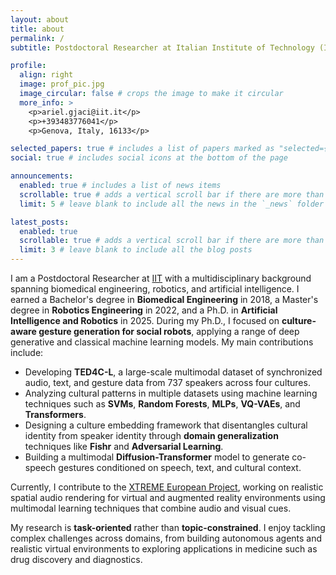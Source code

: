 ```yaml
---
layout: about
title: about
permalink: /
subtitle: Postdoctoral Researcher at Italian Institute of Technology (IIT)

profile:
  align: right
  image: prof_pic.jpg
  image_circular: false # crops the image to make it circular
  more_info: >
    <p>ariel.gjaci@iit.it</p>
    <p>+393483776041</p>
    <p>Genova, Italy, 16133</p>

selected_papers: true # includes a list of papers marked as "selected={true}"
social: true # includes social icons at the bottom of the page

announcements:
  enabled: true # includes a list of news items
  scrollable: true # adds a vertical scroll bar if there are more than 3 news items
  limit: 5 # leave blank to include all the news in the `_news` folder

latest_posts:
  enabled: true
  scrollable: true # adds a vertical scroll bar if there are more than 3 new posts items
  limit: 3 # leave blank to include all the blog posts
---
```


I am a Postdoctoral Researcher at [IIT](https://www.iit.it/en-US/home) with a multidisciplinary background spanning biomedical engineering, robotics, and artificial intelligence. 
I earned a Bachelor's degree in **Biomedical Engineering** in 2018, a Master's degree in **Robotics Engineering** in 2022, and a Ph.D. in **Artificial Intelligence and Robotics** in 2025. 
During my Ph.D., I focused on **culture-aware gesture generation for social robots**, applying a range of deep generative and classical machine learning models. 
My main contributions include:

- Developing **TED4C-L**, a large-scale multimodal dataset of synchronized audio, text, and gesture data from 737 speakers across four cultures.
- Analyzing cultural patterns in multiple datasets using machine learning techniques such as **SVMs**, **Random Forests**, **MLPs**, **VQ-VAEs**, and **Transformers**.
- Designing a culture embedding framework that disentangles cultural identity from speaker identity through **domain generalization** techniques like **Fishr** and **Adversarial Learning**.
- Building a multimodal **Diffusion-Transformer** model to generate co-speech gestures conditioned on speech, text, and cultural context.

Currently, I contribute to the [XTREME European Project](https://xtremeitu.dk/), working on realistic spatial audio rendering for virtual and augmented reality environments using multimodal learning techniques that combine audio and visual cues.

My research is **task-oriented** rather than **topic-constrained**. I enjoy tackling complex  challenges across domains, from building autonomous agents and realistic virtual environments to exploring applications in medicine such as drug discovery and diagnostics.



